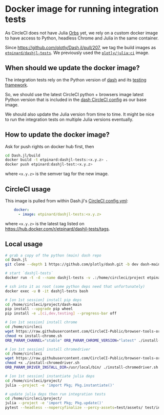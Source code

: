 # Docker image for running integration tests

As CircleCI does not have Julia [Orbs](https://circleci.com/orbs/) yet, we rely
on a custom docker image to have access to Python, headless Chrome and Julia
in the same container.

Since <https://github.com/plotly/Dash.jl/pull/207>, we tag the build images
as [`etpinard/dashjl-tests`](https://hub.docker.com/r/etpinard/dashjl-tests). We
previously used the [`plotly/julia:ci`](https://hub.docker.com/r/plotly/julia/tags) image.

## When should we update the docker image?

The integration tests rely on the Python version of [dash](https://github.com/plotly/dash)
and its [testing framework](https://github.com/plotly/dash/tree/dev/dash/testing).

So, we should use the latest CircleCI python + browsers image latest Python version
that is included in the [dash CircleCI config](https://github.com/plotly/dash/blob/dev/.circleci/config.yml)
as our base image.

We should also update the Julia version from time to time. It might be nice to
run the integration tests on multiple Julia versions eventually.

## How to update the docker image?

Ask for push rights on docker hub first, then

```sh
cd Dash.jl/build
docker build -t etpinard:dashjl-tests:<x.y.z> .
docker push etpinard:dashjl-test:<x.y.z>
```

where `<x.y.z>` is the semver tag for the new image.

## CircleCI usage

This image is pulled from within Dash.jl's [CircleCI config.yml](../.circleci/config.yml):

```yaml
    docker:
      - image: etpinard/dashjl-tests:<x.y.z>
```

where `<x.y.z>` is the latest tag listed on <https://hub.docker.com/r/etpinard/dashjl-tests/tags>.

## Local usage

```sh
# grab a copy of the python (main) dash repo
cd Dash.jl
git clone --depth 1 https://github.com/plotly/dash.git -b dev dash-main

# start `dashjl-tests`
docker run -t -d --name dashjl-tests -v .:/home/circleci/project etpinard/dashjl-tests:<x.y.z>

# ssh into it as root (some python deps need that unfortunately)
docker exec -u 0 -it dashjl-tests bash

# [on 1st session] install pip deps
cd /home/circleci/project/dash-main
pip install --upgrade pip wheel
pip install -e .[ci,dev,testing] --progress-bar off

# [on 1st session] install chrome
cd /home/circleci
wget https://raw.githubusercontent.com/CircleCI-Public/browser-tools-orb/main/src/scripts/install-chrome.sh
chmod +x install-chrome.sh
ORB_PARAM_CHANNEL="stable" ORB_PARAM_CHROME_VERSION="latest" ./install-chrome.sh

# [on 1st session] install chromedriver
cd /home/circleci
wget https://raw.githubusercontent.com/CircleCI-Public/browser-tools-orb/main/src/scripts/install-chromedriver.sh
chmod +x ./install-chromedriver.sh
ORB_PARAM_DRIVER_INSTALL_DIR=/usr/local/bin/ ./install-chromedriver.sh

# [on 1st session] instantiate julia deps
cd /home/circleci/project/
julia --project -e 'import Pkg; Pkg.instantiate()'

# update julia deps then run integration tests
cd /home/circleci/project/
julia --project -e 'import Pkg; Pkg.update()'
pytest --headless --nopercyfinalize --percy-assets=test/assets/ test/integration/
```
